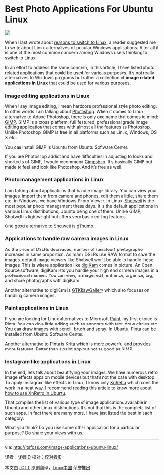 Best Photo Applications For Ubuntu Linux
================================================================================
![](http://itsfoss.com/wp-content/uploads/2014/05/Image_Applications_Linux.jpeg)

When I last wrote about [reasons to switch to Linux][1], a reader suggested me to write about Linux alternatives of popular Windows applications. After all it is one of the most common concern among Windows users thinking to switch to Linux.

In an effort to address the same concern, in this article, I have listed photo related applications that could be used for various purposes. It’s not really alternatives to Windows programs but rather a collection of **image related applications in Linux** that could be used for various purposes.

### Image editing applications in Linux ###

When I say image editing, I mean hardcore professional style photo editing. In other words I am talking about [Photoshop][2]. When it comes to Linux alternative to Adobe Photoshop, there is only one name that comes to mind: [GIMP][3]. GIMP is a cross platform, full featured, professional grade image editing application that comes with almost all the features as Photoshop. Unlike Photoshop, GIMP is free in all platforms such as Linux, Windows, OS X etc.

You can install GIMP is Ubuntu from Ubuntu Software Center.

If you are Photoshop addict and have difficulties in adjusting to looks and shortcuts of GIMP, I would recommend [Gimpshop][4]. It’s basically GIMP but made to feel and look like Photoshop. And it’s free as well.

### Photo management applications in Linux ###

I am talking about applications that handle image library. You can view your images, import them from camera and phones, edit them a little, share them etc. In Windows, we have Windows Photo Viewer. In Linux, [Shotwell][5] is the most popular photo management these days. It is the default applications in various Linux distributions, Ubuntu being one of them. Unlike GIMP, Shotwell is lightweight but offers very basic editing features.

One good alternative to Shotwell is [gThumb][6].

### Applications to handle raw camera images in Linux ###

As the price of DSLRs decreases, number of (amateur) photographer increases in same proportion. As many DSLRs use RAW format to save the images, default image viewers like Shotwell won’t be able to handle these images. This is where application like [digiKam][7] comes in picture. An Open Source software, digiKam lets you handle your high end camera images in a professional manner. You can view, manage, edit, enhance, organize, tag, and share photographs with digiKam.

Another alternative to digiKam is [GTKRawGallery][8] which also focuses on handling camera images.

### Paint applications in Linux ###

If you are looking for Linux alternatives to Microsoft [Paint][9], my first choice is Pinta. You can do a little editing such as annotate with text, draw circles etc. You can draw images with pencil, brush and spray. In Ubuntu, Pinta can be installed from Ubuntu Software Center.

Another alternative to Pinta is [Krita][10] which is more powerful and provides more features. Better than a paint app but not as good as GIMP.

### Instagram like applications in Linux ###

In the end, lets talk about beautifying your images. We have numerous retro image effects apps on mobile devices but that’s not the case with desktop. To apply Instagram like effects in Linux, I know only [XnRetro][11] which does the work in a neat way. I recommend reading this article to know more about [how to use XnRetro in Ubuntu][12].

That compiles the list of various type of image applications available in Ubuntu and other Linux distributions. It’s not that this is the complete list of such apps. In fact there are many more. I have just listed the best in each category.

What you think? Do you use some other application for a particular purpose? Do share your views with us.

--------------------------------------------------------------------------------

via: http://itsfoss.com/image-applications-ubuntu-linux/

译者：[译者ID](https://github.com/译者ID) 校对：[校对者ID](https://github.com/校对者ID)

本文由 [LCTT](https://github.com/LCTT/TranslateProject) 原创翻译，[Linux中国](http://linux.cn/) 荣誉推出

[1]:http://itsfoss.com/reasons-switch-linux-windows-xp/
[2]:http://www.photoshop.com/
[3]:http://www.gimp.org/
[4]:http://www.gimpshop.com/
[5]:https://wiki.gnome.org/Apps/Shotwell
[6]:https://wiki.gnome.org/action/show/Apps/gthumb?action=show&redirect=gthumb
[7]:http://www.digikam.org/
[8]:http://gtkrawgallery.sourceforge.net/src/en/home.html
[9]:http://pinta-project.com/
[10]:http://krita.org/index.php
[11]:http://www.xnview.com/en/xnretro/
[12]:http://itsfoss.com/add-instagram-effects-xnretro-ubuntu-linux/